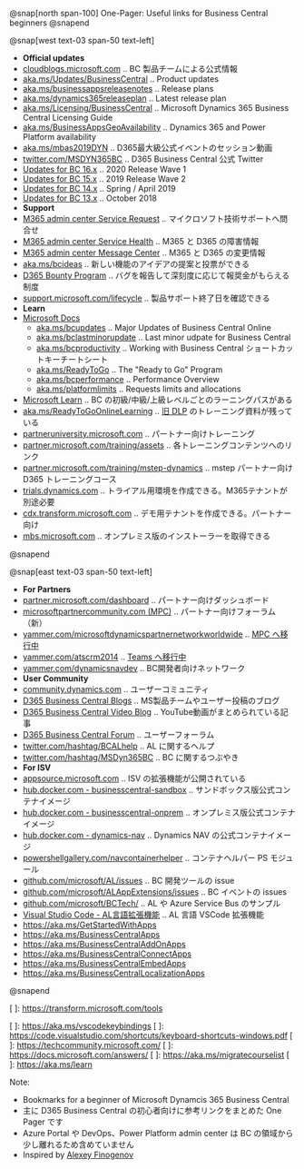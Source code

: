 @snap[north span-100]
One-Pager: Useful links for Business Central beginners
@snapend

@snap[west text-03 span-50 text-left]

- **Official updates**
- [cloudblogs.microsoft.com][101] .. BC 製品チームによる公式情報
- [aka.ms/Updates/BusinessCentral][102] .. Product updates
- [aka.ms/businessappsreleasenotes][103] .. Release plans
- [aka.ms/dynamics365releaseplan][104] .. Latest release plan
- [aka.ms/Licensing/BusinessCentral][105] .. Microsoft Dynamics 365 Business Central Licensing Guide
- [aka.ms/BusinessAppsGeoAvailability][106] .. Dynamics 365 and Power Platform availability
- [aka.ms/mbas2019DYN][107] .. D365最大級公式イベントのセッション動画
- [twitter.com/MSDYN365BC][108] .. D365 Business Central 公式 Twitter
- [Updates for BC 16.x][114] .. 2020 Release Wave 1
- [Updates for BC 15.x][113] .. 2019 Release Wave 2
- [Updates for BC 14.x][112] .. Spring / April 2019
- [Updates for BC 13.x][111] .. October 2018
- **Support**
- [M365 admin center Service Request][121] .. マイクロソフト技術サポートへ問合せ
- [M365 admin center Service Health][122] .. M365 と D365 の障害情報
- [M365 admin center Message Center][123] .. M365 と D365 の変更情報
- [aka.ms/bcideas][124] .. 新しい機能のアイデアの提案と投票ができる
- [D365 Bounty Program][125] .. バグを報告して深刻度に応じて報奨金がもらえる制度
- [support.microsoft.com/lifecycle][126] .. 製品サポート終了日を確認できる
- **Learn**
- [Microsoft Docs][131]
  - [aka.ms/bcupdates][132] .. Major Updates of Business Central Online
  - [aka.ms/bclastminorupdate][133] .. Last minor udpate for Business Central
  - [aka.ms/bcproductivity][134] .. Working with Business Central ショートカットキーチートシート
  - [aka.ms/ReadyToGo][135] .. The "Ready to Go" Program
  - [aka.ms/bcperformance][136] .. Performance Overview
  - [aka.ms/platformlimits][137] .. Requests limits and allocations
- [Microsoft Learn][141] .. BC の初級/中級/上級レベルごとのラーニングパスがある
- [aka.ms/ReadyToGoOnlineLearning][142] .. [旧 DLP][161] のトレーニング資料が残っている
- [partneruniversity.microsoft.com][143] .. パートナー向けトレーニング
- [partner.microsoft.com/training/assets][144] .. 各トレーニングコンテンツへのリンク
- [partner.microsoft.com/training/mstep-dynamics][145] .. mstep パートナー向け D365 トレーニングコース
- [trials.dynamics.com][151] .. トライアル用環境を作成できる。M365テナントが別途必要
- [cdx.transform.microsoft.com][152] .. デモ用テナントを作成できる。パートナー向け
- [mbs.microsoft.com][153] .. オンプレミス版のインストーラーを取得できる

@snapend

[101]: https://cloudblogs.microsoft.com/dynamics365/product/business-central/ "Microsoft Vice President と BC 製品チームによる公式情報"
[102]: https://aka.ms/Updates/BusinessCentral "D365 最新リリースの概要情報"
[103]: https://aka.ms/businessappsreleasenotes "D365 (CE/FO/BC 含む) と Power platform のリリースプラン"
[104]: https://aka.ms/Dynamics365ReleasePlan "Dynamics 365: 2020 release wave 1 plan"
[105]: https://aka.ms/BusinessCentralLicensing "Business Central のライセンスガイド"
[106]: https://aka.ms/BusinessAppsGeoAvailability "D365 のデータセンター等の地域情報"
[107]: https://aka.ms/mbas2019DYN "Business Application Summit .. D365最大級公式イベントのセッション動画"
[108]: https://twitter.com/MSDYN365BC "D365 Business Central 公式 Twitter"
[111]: https://support.microsoft.com/help/4470116/ "Updates for BC 13.x (October 2018)"
[112]: https://support.microsoft.com/help/4501292/ "Updates for BC 14.x (Spring / April 2019)"
[113]: https://support.microsoft.com/help/4528706/ "Updates for BC 15.x (2019 Wave 2)"
[114]: https://support.microsoft.com/help/4553289/ "Updates for BC 16.x (2020 Wave 1)"
[121]: https://admin.microsoft.com/Adminportal/Home#/support        "Microsoft 365 Admin Center - New service request"
[122]: https://admin.microsoft.com/Adminportal/Home#/servicehealth  "Microsoft 365 Admin Center - Service health"
[123]: https://admin.microsoft.com/Adminportal/Home#/MessageCenter  "Microsoft 365 Admin Center - Message center"
[124]: https://aka.ms/bcideas                         "Ideas .. 新しい機能のアイデアの提案と投票ができる"
[125]: https://www.microsoft.com/msrc/bounty-dynamics "バグを報告して深刻度に応じて報奨金がもらえる制度"
[126]: https://support.microsoft.com/lifecycle/search?alpha=Business%20Central "製品サポート終了日を確認できる"
[131]: https://docs.microsoft.com/dynamics365/business-central/ "Microsoft Docs .. ビジネスプロセス情報とITプロ向けコンテンツがある"
[132]: https://aka.ms/bcupdates         "Major Updates of Business Central Online"
[133]: https://aka.ms/bclastminorupdate "Last minor udpate for Business Central"
[134]: https://aka.ms/bcproductivity    "Working with Business Central"
[135]: https://aka.ms/ReadyToGo         "The “Ready to Go” Program"
[136]: https://aka.ms/bcperformance     "Performance Overview"
[137]: https://aka.ms/platformlimits    "Requests limits and allocations (Power platform)"
[141]: https://aka.ms/bclearn           "BC の初級/中級/上級レベルごとのラーニングパスがある"
[142]: https://aka.ms/ReadyToGoOnlineLearning   "Microsoft Dynamics Learning Portal (DLP) .. 旧バージョンのラーニングマテリアル"
[143]: https://partneruniversity.microsoft.com/ "パートナー向けトレーニング"
[144]: https://partner.microsoft.com/training/assets#/?prod=microsoft-dynamics-365 "各トレーニングコンテンツへのリンク"
[145]: https://partner.microsoft.com/ja-jp/training/mstep-dynamics "mstep パートナー向け D365 トレーニングコース（日本語のみ）"
[151]: https://trials.dynamics.com/             "D365 Trials .. トライアル用環境を作成できる。M365テナントが別途必要"
[152]: https://cdx.transform.microsoft.com/     "デモ用テナントを作成できる。パートナー向け"
[153]: https://mbs.microsoft.com/customersource/Global/365Business "Customer Source .. オンプレミス版のインストーラーを取得できる"
[161]: https://www.microsoftpartnercommunity.com/t5/Competency-Training/Dynamics-Learning-Portal-DLP-Retirement/m-p/16411 "Dynamics Learning Portal (DLP) will be retired in April 2020"
[162]: https://www.microsoftpartnercommunity.com/t5/NEW-Product-GTM-Events-and-more/PartnerSource-retirement-postponed/m-p/19362 "PartnerSource retirement postponed"

@snap[east text-03 span-50 text-left]

- **For Partners**
- [partner.microsoft.com/dashboard][201] .. パートナー向けダッシュボード
- [microsoftpartnercommunity.com (MPC)][202] .. パートナー向けフォーラム（新）
- [yammer.com/microsoftdynamicspartnernetworkworldwide][203] .. [MPC へ移行中][241]
- [yammer.com/atscrm2014][204] .. [Teams へ移行中][242]
- [yammer.com/dynamicsnavdev][205] .. BC開発者向けネットワーク
- **User Community**
- [community.dynamics.com][211] .. ユーザーコミュニティ
- [D365 Business Central Blogs][212] .. MS製品チームやユーザー投稿のブログ
- [D365 Business Central Video Blog][213] .. YouTube動画がまとめられている記事
- [D365 Business Central Forum][214] .. ユーザーフォーラム
- [twitter.com/hashtag/BCALhelp][215] .. AL に関するヘルプ
- [twitter.com/hashtag/MSDyn365BC][216] .. BC に関するつぶやき
- **For ISV**
- [appsource.microsoft.com][221] .. ISV の拡張機能が公開されている
- [hub.docker.com - businesscentral-sandbox][222] .. サンドボックス版公式コンテナイメージ
- [hub.docker.com - businesscentral-onprem][223] .. オンプレミス版公式コンテナイメージ
- [hub.docker.com - dynamics-nav][224] .. Dynamics NAV の公式コンテナイメージ
- [powershellgallery.com/navcontainerhelper][225] .. コンテナヘルパー PS モジュール
- [github.com/microsoft/AL/issues][231] .. BC 開発ツールの issue
- [github.com/microsoft/ALAppExtensions/issues][232] .. BC イベントの issues
- [github.com/microsoft/BCTech/][233] .. AL や Azure Service Bus のサンプル
- [Visual Studio Code - AL言語拡張機能][234] .. AL 言語 VSCode 拡張機能
- https://aka.ms/GetStartedWithApps
- https://aka.ms/BusinessCentralApps
- https://aka.ms/BusinessCentralAddOnApps
- https://aka.ms/BusinessCentralConnectApps
- https://aka.ms/BusinessCentralEmbedApps
- https://aka.ms/BusinessCentralLocalizationApps

@snapend

[201]: https://partner.microsoft.com/dashboard/     "Microsoft Partner dashboard .. パートナー向けダッシュボード"
[202]: https://www.microsoftpartnercommunity.com/t5/Business-Applications/ct-p/BizApps "パートナー向けフォーラム（新）"
[203]: https://www.yammer.com/microsoftdynamicspartnernetworkworldwide/ "パートナー向けフォーラム（旧）上の MPC へ移行中"
[204]: https://www.yammer.com/atscrm2014/        "Teams へ移行中"
[205]: https://www.yammer.com/dynamicsnavdev/    "Business Central Development External Network"
[211]: https://community.dynamics.com/business   "ユーザーコミュニティ"
[212]: https://community.dynamics.com/business/b "MS製品チームやユーザー投稿のブログ"
[213]: https://community.dynamics.com/business/b/dynamics-365-business-central-video-blog "YouTube動画がまとめられている記事"
[214]: https://community.dynamics.com/business/f/dynamics-365-business-central-forum "ユーザーフォーラム"
[215]: https://twitter.com/hashtag/BCALhelp   "BCALhelp"
[216]: https://twitter.com/hashtag/MSDyn365BC "MSDyn365BC"
[221]: https://appsource.microsoft.com/marketplace/apps?product=dynamics-365-business-central "App Source .. ISV の拡張機能が公開されている"
[222]: https://hub.docker.com/_/microsoft-businesscentral-sandbox             "サンドボックス版公式コンテナイメージ"
[223]: https://hub.docker.com/_/microsoft-businesscentral-onprem              "オンプレミス版公式コンテナイメージ"
[224]: https://hub.docker.com/r/microsoft/dynamics-nav                        "Dynamics NAV の公式コンテナイメージ"
[225]: https://www.powershellgallery.com/packages/navcontainerhelper/         "コンテナヘルパー PS モジュール"
[231]: https://github.com/microsoft/AL/issues                                 "BC 開発ツールの issue"
[232]: https://github.com/microsoft/ALAppExtensions/issues                    "BC イベントの issues"
[233]: https://github.com/microsoft/BCTech/                                   "AL や Azure Service Bus のサンプル"
[234]: https://marketplace.visualstudio.com/items?itemName=ms-dynamics-smb.al "AL 言語 VSCode 拡張機能"
[241]: https://www.yammer.com/microsoftdynamicspartnernetworkworldwide/threads/556433008394240
[242]: https://www.yammer.com/atscrm2014/threads/636799060049920
<!-- https://aka.ms/getsandboxforbusinesscentral -->
<!-- https://aka.ms/getbc -->
<!-- https://aka.ms/msftdynamics365 -->
<!-- https://aka.ms/d365-compliance-list -->
<!-- https://aka.ms/mbasppc .. powerusers.microsoft.com -->
<!-- https://aka.ms/mbasd365c .. community.dynamics.com -->
<!-- https://aka.ms/pa/mbas2018 .. Power Apps Blog Event recap -->
<!-- https://aka.ms/pa/mbas2019 .. Power Apps Blog Event recap -->
<!-- http://aka.ms/BCSandboxAzure -->
<!-- http://aka.ms/BCSandboxLocal -->
<!-- https://github.com/microsoftDocs/dynamics365smb-docs -->
<!-- https://github.com/microsoftDocs/dynamics365smb-devitpro-pb -->
[   ]: https://transform.microsoft.com/tools
<!-- [   ]: https://aka.ms/PowerPlatformReleasePlan "Power Platform のリリースプラン" -->
<!-- [   ]: https://aka.ms/BusinessCentralLicensing -->
<!-- [   ]: https://aka.ms/dynamics_365_international_availability_deck "International availability of Dynamics 365 (PDF)" -->
<!-- [   ]: https://mbs.microsoft.com/partnersource/  "Partner Source" -->
<!-- [   ]: https://businesscenter.mbs.microsoft.com/ "Partner Source Business Center" -->
<!-- [   ]: https://support.microsoft.com/en-us/allproducts -->
<!-- [   ]: https://mbs.microsoft.com/customersource/Global/help/help/technicalsupportrequest -->
<!-- [   ]: https://lcs.dynamics.com/v2 "FO のデプロイ/アップデート/問合せ管理。現時点 FO のみ" -->
<!-- [102]: https://aka.ms/Dynamics365ReleaseOverview .. dynamics.microsoft.com/business-applications/product-updates/ -->
<!-- [102]: https://aka.ms/Dynamics365CommReleaseCalendar .. dynamics.microsoft.com/business-applications/product-updates/ -->
<!-- [102]: https://aka.ms/rr-virtual-event-video .. dynamics.microsoft.com/business-applications/product-updates/ -->
<!-- [104]: https://aka.ms/Dynamics365CommReleasePlan -->
<!-- [104]: https://aka.ms/Dynamics365ReleaseFAQs -->
<!-- [114]: https://aka.ms/businesscentralideas -->
<!-- [114]: https://aka.ms/Dynamics365BusinessCentralits -->
<!-- https://cloudblogs.microsoft.com/dynamics365/ -->
<!-- https://twitter.com/MSFTDynamics365 -->
<!-- https://www.youtube.com/channel/UCJGCg4rB3QSs8y_1FquelBQ -->
<!-- https://www.linkedin.com/showcase/microsoft-dynamics/ -->
[   ]: https://aka.ms/vscodekeybindings
[   ]: https://code.visualstudio.com/shortcuts/keyboard-shortcuts-windows.pdf
[   ]: https://techcommunity.microsoft.com/
[   ]: https://docs.microsoft.com/answers/
[   ]: https://aka.ms/migratecourselist
[   ]: https://aka.ms/learn

Note:

- Bookmarks for a beginner of Microsoft Dynamcis 365 Business Central
- 主に D365 Business Central の初心者向けに参考リンクをまとめた One Pager です
- Azure Portal や DevOps、Power Platform admin center は BC の領域から少し離れるため含めていません
- Inspired by [Alexey Finogenov](https://community.dynamics.com/business/f/dynamics-365-business-central-forum/307965/info-useful-links)

